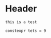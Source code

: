 <!-- TITLE: Home -->
<!-- SUBTITLE: A quick summary of Home -->

# Header
`this is a test`

```c_cpp
constexpr tets = 9
```

